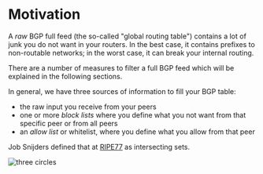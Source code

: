 # Motivation

A *raw* BGP full feed (the so-called "global routing table") contains a lot of junk you do not want in your routers. In the best case, it contains prefixes to non-routable networks; in the worst case, it can break your internal routing.

There are a number of measures to filter a full BGP feed which will be explained in the following sections.

In general, we have three sources of information to fill your BGP table:

- the raw input you receive from your peers
- one or more *block lists* where you define what you not want from that specific peer or from all peers
- an *allow list* or whitelist, where you define what you allow from that peer


Job Snijders defined that at
[RIPE77](https://ripe77.ripe.net/presentations/59-RIPE77_Snijders_Routing_Policy_Architecture.pdf) as intersecting sets.

![three circles](protect_your_bgp_session_001.png)
